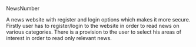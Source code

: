 NewsNumber

A news website with register and login options which makes it more secure. Firstly user has to register/login to the website in order to read news on various categories. There is a provision to the user to select his areas of interest in order to read only relevant news.
